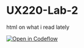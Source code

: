 # UX220-Lab-2
html on what i read lately

[![Open in Codeflow](https://developer.stackblitz.com/img/open_in_codeflow.svg)](https:///pr.new/hardevk/UX220-Lab-2)
